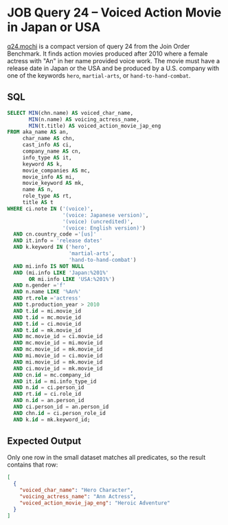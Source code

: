 # JOB Query 24 – Voiced Action Movie in Japan or USA

[q24.mochi](./q24.mochi) is a compact version of query 24 from the Join Order Benchmark. It finds action movies produced after 2010 where a female actress with "An" in her name provided voice work. The movie must have a release date in Japan or the USA and be produced by a U.S. company with one of the keywords `hero`, `martial-arts`, or `hand-to-hand-combat`.

## SQL
```sql
SELECT MIN(chn.name) AS voiced_char_name,
       MIN(n.name) AS voicing_actress_name,
       MIN(t.title) AS voiced_action_movie_jap_eng
FROM aka_name AS an,
     char_name AS chn,
     cast_info AS ci,
     company_name AS cn,
     info_type AS it,
     keyword AS k,
     movie_companies AS mc,
     movie_info AS mi,
     movie_keyword AS mk,
     name AS n,
     role_type AS rt,
     title AS t
WHERE ci.note IN ('(voice)',
                  '(voice: Japanese version)',
                  '(voice) (uncredited)',
                  '(voice: English version)')
  AND cn.country_code ='[us]'
  AND it.info = 'release dates'
  AND k.keyword IN ('hero',
                    'martial-arts',
                    'hand-to-hand-combat')
  AND mi.info IS NOT NULL
  AND (mi.info LIKE 'Japan:%201%'
       OR mi.info LIKE 'USA:%201%')
  AND n.gender ='f'
  AND n.name LIKE '%An%'
  AND rt.role ='actress'
  AND t.production_year > 2010
  AND t.id = mi.movie_id
  AND t.id = mc.movie_id
  AND t.id = ci.movie_id
  AND t.id = mk.movie_id
  AND mc.movie_id = ci.movie_id
  AND mc.movie_id = mi.movie_id
  AND mc.movie_id = mk.movie_id
  AND mi.movie_id = ci.movie_id
  AND mi.movie_id = mk.movie_id
  AND ci.movie_id = mk.movie_id
  AND cn.id = mc.company_id
  AND it.id = mi.info_type_id
  AND n.id = ci.person_id
  AND rt.id = ci.role_id
  AND n.id = an.person_id
  AND ci.person_id = an.person_id
  AND chn.id = ci.person_role_id
  AND k.id = mk.keyword_id;
```

## Expected Output
Only one row in the small dataset matches all predicates, so the result contains that row:
```json
[
  {
    "voiced_char_name": "Hero Character",
    "voicing_actress_name": "Ann Actress",
    "voiced_action_movie_jap_eng": "Heroic Adventure"
  }
]
```
